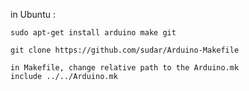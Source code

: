 
in Ubuntu :

	sudo apt-get install arduino make git

	git clone https://github.com/sudar/Arduino-Makefile

	in Makefile, change relative path to the Arduino.mk
	include ../../Arduino.mk
